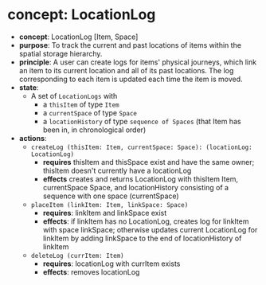 # concept: LocationLog
*   **concept**: LocationLog [Item, Space]
*   **purpose**: To track the current and past locations of items within the spatial storage hierarchy.
*   **principle**: A user can create logs for items' physical journeys, which link an item to its current location and all of its past locations. The log corresponding to each item is updated each time the item is moved.
*   **state**:
    *   A set of `LocationLogs` with
        *   a `thisItem` of type `Item`
        *   a `currentSpace` of type `Space`
        *   a `locationHistory` of type `sequence of Spaces` (that Item has been in, in chronological order)
*   **actions**:
    *   `createLog (thisItem: Item, currentSpace: Space): (locationLog: LocationLog)`
        *   **requires** thisItem and thisSpace exist and have the same owner; thisItem doesn't currently have a locationLog
        *   **effects** creates and returns LocationLog with thisItem Item, currentSpace Space, and locationHistory consisting of a sequence with one space (currentSpace)
    *   `placeItem (linkItem: Item, linkSpace: Space)`
        *   **requires**: linkItem and linkSpace exist
        *   **effects**: if linkItem has no LocationLog, creates log for linkItem with space linkSpace; otherwise updates current LocationLog for linkItem by adding linkSpace to the end of locationHistory of linkItem
    *   `deleteLog (currItem: Item)`
        *   **requires**: locationLog with currItem exists
        *   **effects**: removes locationLog